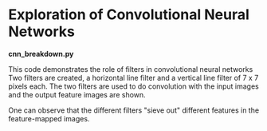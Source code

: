 # Exploration of Convolutional Neural Networks

**cnn_breakdown.py**

This code demonstrates the role of filters in convolutional neural networks
Two filters are created, a horizontal line filter and a vertical line filter of 7 x 7 pixels each.
The two filters are used to do convolution with the input images and the output feature images are shown. 

One can observe that the different filters "sieve out" different features in the feature-mapped images. 

